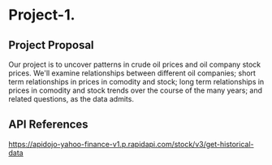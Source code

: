 # Project-1.

## Project Proposal

Our project is to uncover patterns in crude oil prices and oil company stock prices. We'll examine relationships between different oil companies; short term relationships in prices in comodity and stock; long term relationships in prices in comodity and stock trends over the course of the many years; and related questions, as the data admits.

## API References

https://apidojo-yahoo-finance-v1.p.rapidapi.com/stock/v3/get-historical-data
